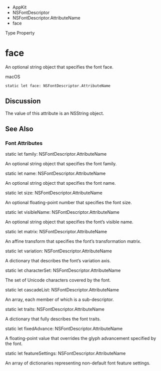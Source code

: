 

- AppKit
- NSFontDescriptor
- NSFontDescriptor.AttributeName
-  face 

Type Property

# face

An optional string object that specifies the font face.

macOS

``` source
static let face: NSFontDescriptor.AttributeName
```

## Discussion

The value of this attribute is an NSString object.

## See Also

### Font Attributes

static let family: NSFontDescriptor.AttributeName

An optional string object that specifies the font family.

static let name: NSFontDescriptor.AttributeName

An optional string object that specifies the font name.

static let size: NSFontDescriptor.AttributeName

An optional floating-point number that specifies the font size.

static let visibleName: NSFontDescriptor.AttributeName

An optional string object that specifies the font’s visible name.

static let matrix: NSFontDescriptor.AttributeName

An affine transform that specifies the font’s transformation matrix.

static let variation: NSFontDescriptor.AttributeName

A dictionary that describes the font’s variation axis.

static let characterSet: NSFontDescriptor.AttributeName

The set of Unicode characters covered by the font.

static let cascadeList: NSFontDescriptor.AttributeName

An array, each member of which is a sub-descriptor.

static let traits: NSFontDescriptor.AttributeName

A dictionary that fully describes the font traits.

static let fixedAdvance: NSFontDescriptor.AttributeName

A floating-point value that overrides the glyph advancement specified by the font.

static let featureSettings: NSFontDescriptor.AttributeName

An array of dictionaries representing non-default font feature settings.

